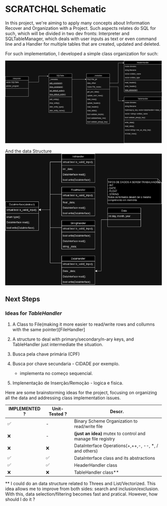 # SCRATCHQL Schematic


In this project, we're aiming to apply many concepts about  Information Recover and Organization with a Project. Such aspects relates do SQL for such, which will be divided in two dev fronts: Interpreter and SQLTableManager, which deals with user inputs as text or even command line and a Handler for multiple tables that are created, updated and deleted. 

For such implementation, I developed a simple class organization for such: 

![SQLTable](img/SQLtable.png) 

And the data Structure
![SQLTable](img/dataInterface.png) 






## Next Steps

### Ideas for _TableHandler_
1. A Class to File(making it more easier to read/write rows and collumns with the same pointer)[FileHandler]

2. A structure to deal with primary/secondary/n-ary keys, and TableHandler just intermediate the situation.

3. Busca pela chave primária (CPF)
4. Busca por chave secundaria - CIDADE por exemplo. 
    - implementa no começo sequencial.
5. Implenentação de Inserção/Remoção - logica e fisica.




Here are some brainstorming ideas for the project, focusing on organizing all the data and addressing class implementation issues.


|IMPLEMENTED ?| Unit-Tested ? | Descr.|
|-|-|-|
|✅| -| Binary Scheme Organization to read/write file|
|❌| -| **(just an idea)** mutex to control and manage file registry|
|❌|❌| DataInterface Operations(+,++,-, --, *, / and others)|
|✅|✅| DataInterface class and its abstractions|
|✅|✅| HeaderHandler class |
|❌|❌| TableHandler class**|


<!-- ✅ -->
<!-- ❌ -->

** I could do an data structure related to Threes and List/Vectorized. This idea allows me to improve from both sides: search and inclusion/exclusion. With this, data selection/filtering becomes fast and pratical. However, how should I do it ? 